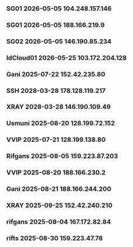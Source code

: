 ### SG01 2026-05-05 104.248.157.146
### SG01 2026-05-05 188.166.219.9
### SG02 2026-05-05 146.190.85.234
### IdCloud01 2026-05-25 103.172.204.128
### Gani 2025-07-22 152.42.235.80
### SSH 2028-03-28 178.128.119.217
### XRAY 2028-03-28 146.190.109.49
### Usmuni 2025-08-20 128.199.72.152
### VVIP 2025-07-21 128.199.138.80
### Rifgans 2025-08-05 159.223.87.203
### VVIP 2025-08-20 188.166.230.2
### Gani 2025-08-21 188.166.244.200
### XRAY 2025-09-25 152.42.240.210
### rifgans 2025-08-04 167.172.82.84
### rifts 2025-08-30 159.223.47.78

